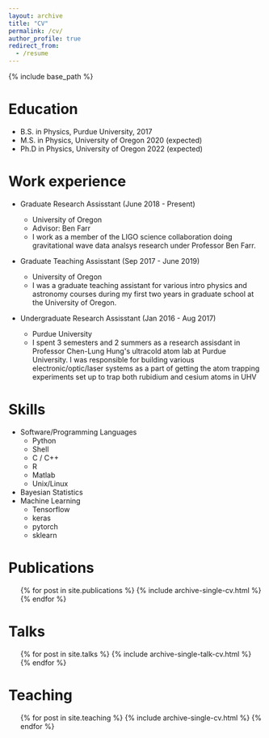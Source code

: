 ```yaml
---
layout: archive
title: "CV"
permalink: /cv/
author_profile: true
redirect_from:
  - /resume
---
```


{% include base_path %}

Education
======
* B.S. in Physics, Purdue University, 2017
* M.S. in Physics, University of Oregon 2020 (expected)
* Ph.D in Physics, University of Oregon 2022 (expected)

Work experience
======
* Graduate Research Assisstant (June 2018 - Present)
  * University of Oregon
  * Advisor: Ben Farr
  * I work as a member of the LIGO science collaboration doing gravitational wave data analsys research under Professor Ben Farr.
  
* Graduate Teaching Assisstant (Sep 2017 - June 2019)
  * University of Oregon
  * I was a graduate teaching assistant for various intro physics and astronomy courses during my first two years in graduate school at the University of Oregon.

* Undergraduate Research Assisstant (Jan 2016 - Aug 2017)
  * Purdue University
  * I spent 3 semesters and 2 summers as a research assisdant in Professor Chen-Lung Hung's ultracold atom lab at Purdue University. I was responsible for building various electronic/optic/laser systems as a part of getting the atom trapping experiments set up to trap both rubidium and cesium atoms in UHV
  
Skills
======
* Software/Programming Languages
  * Python 
  * Shell
  * C / C++
  * R
  * Matlab
  * Unix/Linux
* Bayesian Statistics
* Machine Learning
  * Tensorflow
  * keras
  * pytorch
  * sklearn

Publications
======
  <ul>{% for post in site.publications %}
    {% include archive-single-cv.html %}
  {% endfor %}</ul>
  
Talks
======
  <ul>{% for post in site.talks %}
    {% include archive-single-talk-cv.html %}
  {% endfor %}</ul>
  
Teaching
======
  <ul>{% for post in site.teaching %}
    {% include archive-single-cv.html %}
  {% endfor %}</ul>
 
